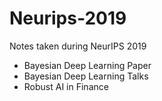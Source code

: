 # Neurips-2019
Notes taken during NeurIPS 2019
* Bayesian Deep Learning Paper
* Bayesian Deep Learning Talks
* Robust AI in Finance
